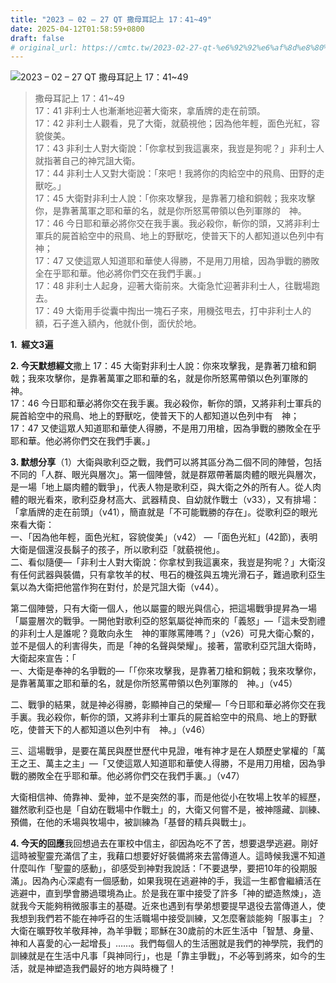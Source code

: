 ```yaml
---
title: "2023 – 02 – 27 QT 撒母耳記上 17：41~49"
date: 2025-04-12T01:58:59+0800
draft: false
# original_url: https://cmtc.tw/2023-02-27-qt-%e6%92%92%e6%af%8d%e8%80%b3%e8%a8%98%e4%b8%8a-17%ef%bc%9a4149
---
```


![2023 – 02 – 27 QT 撒母耳記上 17：41~49](/images/qt.jpg  "2023 – 02 – 27 QT 撒母耳記上 17：41~49")

> 撒母耳記上 17：41~49  
> 17：41 非利士人也漸漸地迎著大衛來，拿盾牌的走在前頭。  
> 17：42 非利士人觀看，見了大衛，就藐視他；因為他年輕，面色光紅，容貌俊美。  
> 17：43 非利士人對大衛說：「你拿杖到我這裏來，我豈是狗呢？」非利士人就指著自己的神咒詛大衛。  
> 17：44 非利士人又對大衛說：「來吧！我將你的肉給空中的飛鳥、田野的走獸吃。」  
> 17：45 大衛對非利士人說：「你來攻擊我，是靠著刀槍和銅戟；我來攻擊你，是靠著萬軍之耶和華的名，就是你所怒罵帶領以色列軍隊的　神。  
> 17：46 今日耶和華必將你交在我手裏。我必殺你，斬你的頭，又將非利士軍兵的屍首給空中的飛鳥、地上的野獸吃，使普天下的人都知道以色列中有　神；  
> 17：47 又使這眾人知道耶和華使人得勝，不是用刀用槍，因為爭戰的勝敗全在乎耶和華。他必將你們交在我們手裏。」  
> 17：48 非利士人起身，迎著大衛前來。大衛急忙迎著非利士人，往戰場跑去。  
> 17：49 大衛用手從囊中掏出一塊石子來，用機弦甩去，打中非利士人的額，石子進入額內，他就仆倒，面伏於地。

**1.  經文3遍**

**2. 今天默想經文**撒上 17：45 大衛對非利士人說：你來攻擊我，是靠著刀槍和銅戟；我來攻擊你，是靠著萬軍之耶和華的名，就是你所怒罵帶領以色列軍隊的　神。  
17：46 今日耶和華必將你交在我手裏。我必殺你，斬你的頭，又將非利士軍兵的屍首給空中的飛鳥、地上的野獸吃，使普天下的人都知道以色列中有　神；  
17：47 又使這眾人知道耶和華使人得勝，不是用刀用槍，因為爭戰的勝敗全在乎耶和華。他必將你們交在我們手裏。」

**3. 默想分享**（1）大衛與歌利亞之戰，我們可以將其區分為二個不同的陣營，包括不同的「人群、眼光與層次」。第一個陣營，就是群眾帶著屬肉體的眼光與層次，是一場「地上屬肉體的戰爭」，代表人物是歌利亞，與大衛之外的所有人。從人肉體的眼光看來，歌利亞身材高大、武器精良、自幼就作戰士（v33），又有排場：「拿盾牌的走在前頭」（v41），簡直就是「不可能戰勝的存在」。從歌利亞的眼光來看大衛：  
一、「因為他年輕，面色光紅，容貌俊美」（v42） —「面色光紅」(42節)，表明大衛是個還沒長鬍子的孩子，所以歌利亞「就藐視他」。  
二、看似隨便—「非利士人對大衛說：你拿杖到我這裏來，我豈是狗呢？」大衛沒有任何武器與裝備，只有拿牧羊的杖、甩石的機弦與五塊光滑石子，難過歌利亞生氣以為大衛把他當作狗在對付，於是咒詛大衛（v44）。

第二個陣營，只有大衛一個人，他以屬靈的眼光與信心，把這場戰爭提昇為一場「屬靈層次的戰爭。一開他對歌利亞的怒氣屬從神而來的「義怒」—「這未受割禮的非利士人是誰呢？竟敢向永生　神的軍隊罵陣嗎？」（v26）可見大衛心繫的，並不是個人的利害得失，而是「神的名聲與榮耀」。接著，當歌利亞咒詛大衛時，大衛起來宣告：「  
一、大衛是奉神的名爭戰的—「「你來攻擊我，是靠著刀槍和銅戟；我來攻擊你，是靠著萬軍之耶和華的名，就是你所怒罵帶領以色列軍隊的　神。」（v45）

二、戰爭的結果，就是神必得勝，彰顯神自己的榮耀—「今日耶和華必將你交在我手裏。我必殺你，斬你的頭，又將非利士軍兵的屍首給空中的飛鳥、地上的野獸吃，使普天下的人都知道以色列中有　神。」（v46）

三、這場戰爭，是要在萬民與歷世歷代中見證，唯有神才是在人類歷史掌權的「萬王之王、萬主之主」—「又使這眾人知道耶和華使人得勝，不是用刀用槍，因為爭戰的勝敗全在乎耶和華。他必將你們交在我們手裏。」（v47）

大衛相信神、倚靠神、愛神，並不是突然的事，而是他從小在牧場上牧羊的經歷，雖然歌利亞也是「自幼在戰場中作戰土」的，大衛又何嘗不是，被神隱藏、訓練、預備，在他的禾場與牧場中，被訓練為「基督的精兵與戰士」。

**4. 今天的回應**我回想過去在軍校中信主，卻因為吃不了苦，想要退學逃避。剛好這時被聖靈充滿信了主，我藉口想要好好裝備將來去當傳道人。這時候我還不知道什麼叫作「聖靈的感動」，卻感受到神對我說話：「不要退學，要把10年的役期服滿」。因為內心深處有一個感動，如果我現在逃避神的手，我這一生都會繼續活在逃避中，直到學會勝過環境為止。於是我在軍中接受了許多「神的塑造熬煉」，造就我今天能夠稍微服事主的基礎。近來也遇到有學弟想要提早退役去當傳道人，使我想到我們若不能在神呼召的生活職場中接受訓練，又怎麼奢談能夠「服事主」？大衛在曠野牧羊敬拜神，為羊爭戰；耶穌在30歲前的木匠生活中「智慧、身量、神和人喜愛的心一起增長」……。我們每個人的生活圈就是我們的神學院，我們的訓練就是在生活中凡事「與神同行」，也是「靠主爭戰」，不必等到將來，如今的生活，就是神塑造我們最好的地方與時機了！